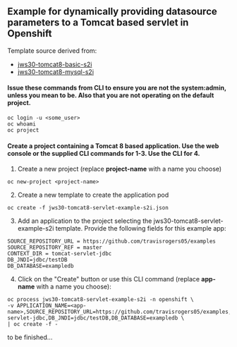 ## Example for dynamically providing datasource parameters to a Tomcat based servlet in Openshift

Template source derived from:
- [jws30-tomcat8-basic-s2i](https://github.com/jboss-openshift/application-templates/blob/master/webserver/jws30-tomcat8-basic-s2i.json)
- [jws30-tomcat8-mysql-s2i](https://github.com/jboss-openshift/application-templates/blob/master/webserver/jws30-tomcat8-mysql-s2i.json)


#### Issue these commands from CLI to ensure you are not the system:admin, unless you mean to be.  Also that you are not operating on the default project.
```
oc login -u <some_user>
oc whoami
oc project
```

#### Create a project containing a Tomcat 8 based application.  Use the web console or the supplied CLI commands for 1-3.  Use the CLI for 4.

1.  Create a new project (replace **project-name** with a name you choose)

  ```
  oc new-project <project-name>
  ```

2.  Create a new template to create the application pod

  ```
  oc create -f jws30-tomcat8-servlet-example-s2i.json
  ```

3.  Add an application to the project selecting the jws30-tomcat8-servlet-example-s2i template.  Provide the following fields for this example app:

  ```
  SOURCE_REPOSITORY_URL = https://github.com/travisrogers05/examples
  SOURCE_REPOSITORY_REF = master
  CONTEXT_DIR = tomcat-servlet-jdbc
  DB_JNDI=jdbc/testDB
  DB_DATABASE=exampledb
  ```

4.  Click on the "Create" button or use this CLI command (replace **app-name** with a name you choose):

  ```
  oc process jws30-tomcat8-servlet-example-s2i -n openshift \
  -v APPLICATION_NAME=<app-name>,SOURCE_REPOSITORY_URL=https://github.com/travisrogers05/examples,SOURCE_REPOSITORY_REF=master,CONTEXT_DIR=tomcat-servlet-jdbc,DB_JNDI=jdbc/testDB,DB_DATABASE=exampledb \
  | oc create -f -
  ```

to be finished...

